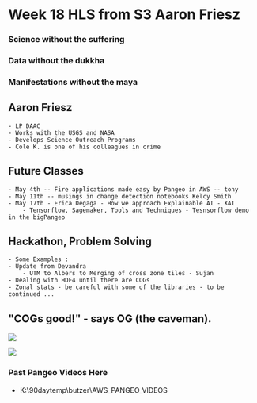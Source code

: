 
# Week 18 HLS from S3 Aaron Friesz

### Science without the suffering
### Data without the dukkha
### Manifestations without the maya


## Aaron Friesz
    - LP DAAC
    - Works with the USGS and NASA
    - Develops Science Outreach Programs
    - Cole K. is one of his colleagues in crime

## Future Classes
    - May 4th -- Fire applications made easy by Pangeo in AWS -- tony
    - May 11th -- musings in change detection notebooks Kelcy Smith
    - May 17th - Erica Degaga - How we approach Explainable AI - XAI
        - Tensorflow, Sagemaker, Tools and Techniques - Tesnsorflow demo in the bigPangeo

## Hackathon, Problem Solving
    - Some Examples :
    - Update from Devandra
        - UTM to Albers to Merging of cross zone tiles - Sujan
    - Dealing with HDF4 until there are COGs
    - Zonal stats - be careful with some of the libraries - to be continued ...

## "COGs good!" - says OG (the caveman).
![](https://kokoalberti.com/articles/geotiff-compression-optimization-guide/tiled_vs_stripped.png)


![](https://billingsgazette.com/content/tncms/live/#1)


### Past Pangeo Videos Here

- K:\90daytemp\butzer\AWS_PANGEO_VIDEOS

